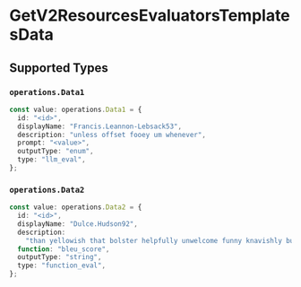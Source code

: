 # GetV2ResourcesEvaluatorsTemplatesData


## Supported Types

### `operations.Data1`

```typescript
const value: operations.Data1 = {
  id: "<id>",
  displayName: "Francis.Leannon-Lebsack53",
  description: "unless offset fooey um whenever",
  prompt: "<value>",
  outputType: "enum",
  type: "llm_eval",
};
```

### `operations.Data2`

```typescript
const value: operations.Data2 = {
  id: "<id>",
  displayName: "Dulce.Hudson92",
  description:
    "than yellowish that bolster helpfully unwelcome funny knavishly bug",
  function: "bleu_score",
  outputType: "string",
  type: "function_eval",
};
```

